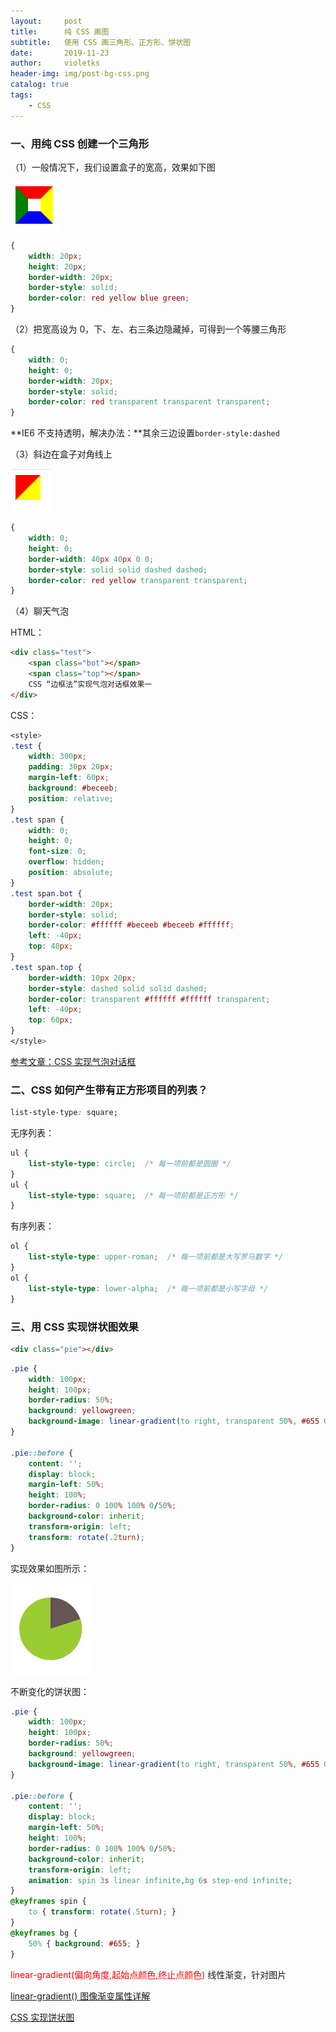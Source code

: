 ```yaml
---
layout:     post
title:      纯 CSS 画图
subtitle:   使用 CSS 画三角形、正方形、饼状图
date:       2019-11-23
author:     violetks
header-img: img/post-bg-css.png
catalog: true
tags:
    - CSS
---
```


### 一、用纯 CSS 创建一个三角形

（1）一般情况下，我们设置盒子的宽高，效果如下图

![a8wreU.png](/instructPic/a8wreU.png)

```css
{
    width: 20px;
    height: 20px;
    border-width: 20px;
    border-style: solid;
    border-color: red yellow blue green;
}
```

（2）把宽高设为 0，下、左、右三条边隐藏掉，可得到一个等腰三角形

```css
{
    width: 0;
    height: 0;
    border-width: 20px;
    border-style: solid;
    border-color: red transparent transparent transparent;
}
 ```

**IE6 不支持透明，解决办法：**其余三边设置`border-style:dashed`

（3）斜边在盒子对角线上

![a8wBLT.png](/instructPic/a8wBLT.png)

```css
{
    width: 0;
    height: 0;
    border-width: 40px 40px 0 0;
    border-style: solid solid dashed dashed;
    border-color: red yellow transparent transparent;
}
```

（4）聊天气泡

HTML：
```html
<div class="test">
    <span class="bot"></span>
    <span class="top"></span>
    CSS “边框法”实现气泡对话框效果一
</div>
```

CSS：
```css
<style>
.test {
    width: 300px;
    padding: 30px 20px;
    margin-left: 60px;
    background: #beceeb;
    position: relative;
}
.test span {
    width: 0;
    height: 0;
    font-size: 0;
    overflow: hidden;
    position: absolute;
}
.test span.bot {
    border-width: 20px;
    border-style: solid;
    border-color: #ffffff #beceeb #beceeb #ffffff;
    left: -40px;
    top: 40px;
}
.test span.top {
    border-width: 10px 20px;
    border-style: dashed solid solid dashed;
    border-color: transparent #ffffff #ffffff transparent;
    left: -40px;
    top: 60px;
}
</style>
```

[参考文章：CSS 实现气泡对话框](http://www.zhangxinxu.com/wordpress/?p=651)

### 二、CSS 如何产生带有正方形项目的列表？

```css
list-style-type: square;
```

无序列表：
```css
ul {
    list-style-type: circle;  /* 每一项前都是圆圈 */
}
ul {
    list-style-type: square;  /* 每一项前都是正方形 */
}
```

有序列表：
```css
ol {
    list-style-type: upper-roman;  /* 每一项前都是大写罗马数字 */
}
ol {
    list-style-type: lower-alpha;  /* 每一项前都是小写字母 */
}
```

### 三、用 CSS 实现饼状图效果

```html
<div class="pie"></div>
```
```css
.pie {
    width: 100px;
    height: 100px;
    border-radius: 50%;
    background: yellowgreen;
    background-image: linear-gradient(to right, transparent 50%, #655 0);
}

.pie::before {
    content: '';
    display: block;
    margin-left: 50%;
    height: 100%;
    border-radius: 0 100% 100% 0/50%;
    background-color: inherit;
    transform-origin: left;
    transform: rotate(.2turn);
}
```

实现效果如图所示：

![a8w0yV.png](/instructPic/a8w0yV.png)

不断变化的饼状图：

```css
.pie {
    width: 100px;
    height: 100px;
    border-radius: 50%;
    background: yellowgreen;
    background-image: linear-gradient(to right, transparent 50%, #655 0);
}

.pie::before {
    content: '';
    display: block;
    margin-left: 50%;
    height: 100%;
    border-radius: 0 100% 100% 0/50%;
    background-color: inherit;
    transform-origin: left;
    animation: spin 3s linear infinite,bg 6s step-end infinite;
}
@keyframes spin {
    to { transform: rotate(.5turn); }
}
@keyframes bg {
    50% { background: #655; }
}
```

<font color="red">linear-gradient(偏向角度,起始点颜色,终止点颜色)</font> 线性渐变，针对图片

[linear-gradient() 图像渐变属性详解](https://blog.csdn.net/qq_18661257/article/details/50640633)

[CSS 实现饼状图](https://blog.csdn.net/zhongguohaoshaonian/article/details/77896872)
